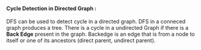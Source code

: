 #### Cycle Detection in Directed Graph :

DFS can be used to detect cycle in a directed graph.
DFS in a conneced graph produces a tree. There is a cycle in a undirected Graph if there is a **Back Edge** present in the graph. Backedge is an edge that is from a node to itself or one of its ancestors (direct parent, undirect parent).
